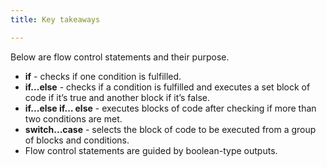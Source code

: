 ```yaml
---
title: Key takeaways

---
```



Below are flow control statements and their purpose.

- **if** - checks if one condition is fulfilled.
- **if...else** - checks if a condition is fulfilled and executes a set block of code if it’s true and another block if it’s false.
- **if...else if… else** - executes blocks of code after checking if more than two conditions are met.
- **switch...case** - selects the block of code to be executed from a group of blocks and conditions.
- Flow control statements are guided by boolean-type outputs.